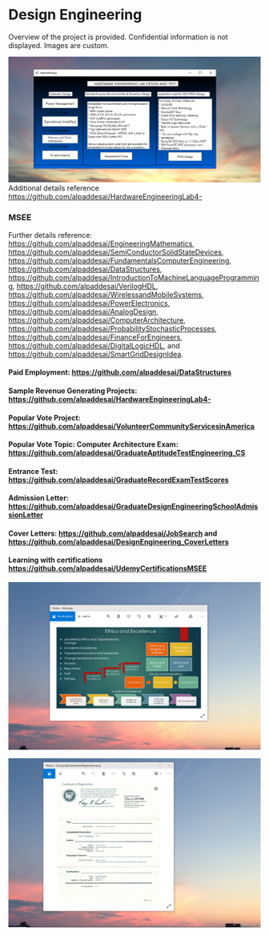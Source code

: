 # Design Engineering

Overview of the project is provided. Confidential information is not displayed. Images are custom.

![image](HWlab.png)
Additional details reference https://github.com/alpaddesai/HardwareEngineeringLab4-

### MSEE
Further details reference: https://github.com/alpaddesai/EngineeringMathematics,  https://github.com/alpaddesai/SemiConductorSolidStateDevices,   https://github.com/alpaddesai/FundamentalsComputerEngineering, https://github.com/alpaddesai/DataStructures, https://github.com/alpaddesai/IntroductionToMachineLanguageProgramming, https://github.com/alpaddesai/VerilogHDL,  https://github.com/alpaddesai/WirelessandMobileSystems, https://github.com/alpaddesai/PowerElectronics, https://github.com/alpaddesai/AnalogDesign,   https://github.com/alpaddesai/ComputerArchitecture,    https://github.com/alpaddesai/ProbabilityStochasticProcesses, https://github.com/alpaddesai/FinanceForEngineers, https://github.com/alpaddesai/DigitalLogicHDL, and https://github.com/alpaddesai/SmartGridDesignIdea.

#### Paid Employment: https://github.com/alpaddesai/DataStructures
#### Sample Revenue Generating Projects: https://github.com/alpaddesai/HardwareEngineeringLab4- 
#### Popular Vote Project:  https://github.com/alpaddesai/VolunteerCommunityServicesinAmerica
#### Popular Vote Topic: Computer Architecture Exam:  https://github.com/alpaddesai/GraduateAptitudeTestEngineering_CS
#### Entrance Test: https://github.com/alpaddesai/GraduateRecordExamTestScores 
#### Admission Letter: https://github.com/alpaddesai/GraduateDesignEngineeringSchoolAdmissionLetter
#### Cover Letters: https://github.com/alpaddesai/JobSearch and https://github.com/alpaddesai/DesignEngineering_CoverLetters
#### Learning with certifications https://github.com/alpaddesai/UdemyCertificationsMSEE

![image](EthicsandExcellence.png)

![image](USCopyrightCertificate.png)
